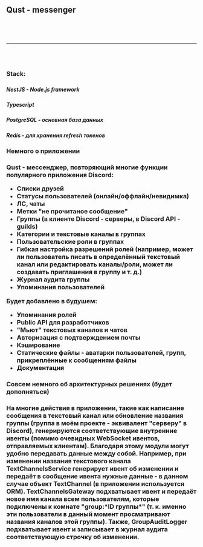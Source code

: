 <h2>Qust - messenger<h2>

<br><hr><br>

<h3>Stack:<h3>
<h5>NestJS - Node.js framework<h5>
<h5>Typescript<h5>
<h5>PostgreSQL - основная база данных<h5>
<h5>Redis - для хранения refresh токенов<h5>



<h3>Немного о приложении<h3>
<p>Qust - мессенджер, повторяющий многие функции популярного приложения Discord:<p>

* Списки друзей
* Статусы пользователей (онлайн/оффлайн/невидимка)
* ЛС, чаты
* Метки "не прочитаное сообщение"
* Группы (в клиенте Discord - серверы, в Discord API - guilds)
* Категории и текстовые каналы в группах
* Пользовательские роли в группах
* Гибкая настройка разрешений ролей (например, может ли пользователь писать в определённый текстовый канал или редактировать каналы/роли, может ли создавать приглашения в группу и т. д.)
* Журнал аудита группы
* Упоминания пользователей

<p>Будет добавлено в будушем:<p>

* Упоминания ролей
* Public API для разработчиков
* "Мьют" текстовых каналов и чатов
* Авторизация с подтверждением почты
* Кэширование
* Статические файлы - аватарки пользователей, групп, прикреплённые к сообщениям файлы
* Документация



<h3>Совсем немного об архитектурных решениях (будет дополняться)<h3>

<p>На многие действия в приложении, такие как написание сообщения в текстовый канал или обновление названия группы (группа в моём проекте - эквивалент "серверу" в Discord), генерируются соответствующие внутренние ивенты (помимо очевидных WebSocket ивентов, отправляемых клиентам). Благодаря этому модули могут удобно передавать данные между собой. Например, при изменении названия текстового канала TextChannelsService генерирует ивент об изменении и передаёт в сообщение ивента нужные данные - в данном случае объект TextChannel (в приложении используется ORM). TextChannelsGateway подхватывает ивент и передаёт новое имя канала всем пользователям, которые подключены к комнате "group:*ID группы*" (т. к. именно эти пользователи в данный момент просматривают названия каналов этой группы). Также, GroupAuditLogger подхватывает ивент и записывает в журнал аудита соответствующую строчку об изменении.<p>
